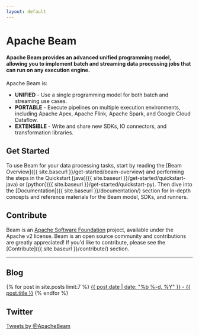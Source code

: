 ```yaml
---
layout: default
---
```


# Apache Beam

#### Apache Beam provides an advanced unified programming model, allowing you to implement batch and streaming data processing jobs that can run on any execution engine.

Apache Beam is:
* **UNIFIED** - Use a single programming model for both batch and streaming use cases.
* **PORTABLE** - Execute pipelines on multiple execution environments, including Apache Apex, Apache Flink, Apache Spark, and Google Cloud Dataflow.
* **EXTENSIBLE** - Write and share new SDKs, IO connectors, and transformation libraries. 

## Get Started

To use Beam for your data processing tasks, start by reading the [Beam Overview]({{ site.baseurl }}/get-started/beam-overview) and performing the steps in the Quickstart [java]({{ site.baseurl }}/get-started/quickstart-java) or [python]({{ site.baseurl }}/get-started/quickstart-py). Then dive into the [Documentation]({{ site.baseurl }}/documentation/) section for in-depth concepts and reference materials for the Beam model, SDKs, and runners.                                    

## Contribute 

Beam is an [Apache Software Foundation](http://www.apache.org) project, available under the Apache v2 license. Beam is an open source community and contributions are greatly appreciated! If you'd like to contribute, please see the [Contribute]({{ site.baseurl }}/contribute/) section.

<hr>
<div class="row">
  <div class="col-md-6">
    <h2>Blog</h2>
    <div class="list-group">
    {% for post in site.posts limit:7 %}
    <a class="list-group-item" href="{{ post.url | prepend: site.baseurl }}">{{ post.date | date: "%b %-d, %Y" }} - {{ post.title }}</a>
    {% endfor %}
    </div>
  </div>
  <div class="col-md-6">
    <h2>Twitter</h2>
    <a class="twitter-timeline" href="https://twitter.com/ApacheBeam" data-widget-id="697809684422533120">Tweets by @ApacheBeam</a>
    <script>!function(d,s,id){var js,fjs=d.getElementsByTagName(s)[0],p=/^http:/.test(d.location)?'http':'https';if(!d.getElementById(id)){js=d.createElement(s);js.id=id;js.src=p+"://platform.twitter.com/widgets.js";fjs.parentNode.insertBefore(js,fjs);}}(document,"script","twitter-wjs");</script>
  </div>
</div>
